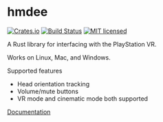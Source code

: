 # hmdee

[![Crates.io](https://img.shields.io/crates/v/hmdee.svg)](https://crates.io/crates/hmdee)
[![Build Status](https://travis-ci.org/dylanmckay/hmdee.svg?branch=master)](https://travis-ci.org/dylanmckay/hmdee)
[![MIT licensed](https://img.shields.io/badge/license-MIT-blue.svg)](./LICENSE)

A Rust library for interfacing with the PlayStation VR.

Works on Linux, Mac, and Windows.

Supported features

* Head orientation tracking
* Volume/mute buttons
* VR mode and cinematic mode both supported

[Documentation](https://docs.rs/hmdee/)

